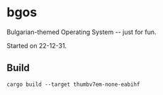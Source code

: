 # bgos

Bulgarian-themed Operating System -- just for fun.

Started on 22-12-31.

## Build

`cargo build --target thumbv7em-none-eabihf`
